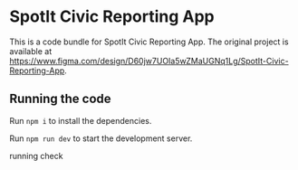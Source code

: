 
  # SpotIt Civic Reporting App

  This is a code bundle for SpotIt Civic Reporting App. The original project is available at https://www.figma.com/design/D60jw7UOIa5wZMaUGNq1Lg/SpotIt-Civic-Reporting-App.

  ## Running the code

  Run `npm i` to install the dependencies.

  Run `npm run dev` to start the development server.

  running check
  